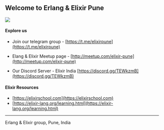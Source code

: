 ## Welcome to Erlang & Elixir Pune 

![](https://i.imgur.com/UTSDmYw.jpg)

#### Explore us

- Join our telegram group - [https://t.me/elixirpune](https://t.me/elixirpune)

- Elang & Elixir Meetup page - [http://meetup.com/elixir-pune](http://meetup.com/elixir-pune)

- Our Discord Server - Elixir India [https://discord.gg/TEWkzmB](https://discord.gg/TEWkzmB)


#### Elixir Resources

- [https://elixirschool.com](https://elixirschool.com)
- [https://elixir-lang.org/learning.html](https://elixir-lang.org/learning.html)


---
Erlang & Elixir group, Pune, India
